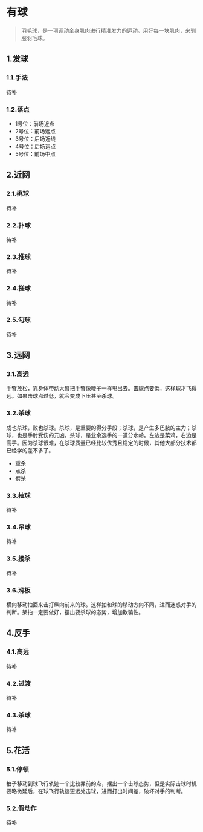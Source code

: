 # 有球

> 羽毛球，是一项调动全身肌肉进行精准发力的运动。用好每一块肌肉，来驯服羽毛球。

## 1.发球
### 1.1.手法
待补

### 1.2.落点
- 1号位：前场近点
- 2号位：前场远点
- 3号位：后场近线
- 4号位：后场远点
- 5号位：前场中点

## 2.近网
### 2.1.挑球
待补
### 2.2.扑球
待补
### 2.3.推球
待补
### 2.4.搓球
待补
### 2.5.勾球
待补

## 3.远网
### 3.1.高远
手臂放松，靠身体带动大臂把手臂像鞭子一样甩出去。击球点要低，这样球才飞得远。如果击球点过低，就会变成下压甚至杀球。

### 3.2.杀球

成也杀球，败也杀球。杀球，是重要的得分手段；杀球，是产生多巴胺的主力；杀球，也是手肘受伤的元凶。杀球，是业余选手的一道分水岭。左边是菜鸡，右边是高手。因为杀球很难，在杀球质量已经比较优秀且稳定的时候，其他大部分技术都已经学的差不多了。

- 重杀
- 点杀
- 劈杀
### 3.3.抽球
待补

### 3.4.吊球
待补

### 3.5.接杀
待补

### 3.6.滑板
横向移动拍面来击打纵向前来的球。这样拍和球的移动方向不同，进而迷惑对手的判断。架拍一定要做好，摆出要杀球的态势，增加欺骗性。

## 4.反手
### 4.1.高远
待补

### 4.2.过渡
待补

### 4.3.杀球
待补

## 5.花活
### 5.1.停顿
拍子移动到球飞行轨迹一个比较靠前的点，摆出一个击球态势，但是实际击球时机要略微延后，在球飞行轨迹更远处击球，进而打出时间差，破坏对手的判断。

### 5.2.假动作
待补